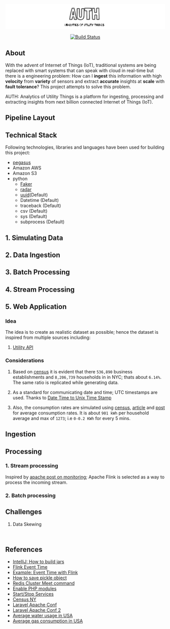 ![cover](misc/images/cover.png)

<center>

[![Build Status](https://travis-ci.org/PseudoAj/MyInsightRepo.svg?branch=master)](https://travis-ci.org/PseudoAj/MyInsightRepo)

</center>

## About

With the advent of Internet of Things (IoT), traditional systems are being replaced with smart systems that can speak with cloud in real-time but there is a engineering problem: How can I **ingest** this information with high **velocity** from **variety** of sensors and extract **accurate** insights at **scale** with **fault tolerance**? This project attempts to solve this problem.

AUTH: Analytics of Utility Things is a platform for ingesting, processing and extracting insights from next billion connected Internet of Things (IoT).  

## Pipeline Layout

## Technical Stack

Following technologies, libraries and languages have been used for building this project:

* [pegasus](https://github.com/InsightDataScience/pegasus)
* Amazon AWS
* Amazon S3
* python
  * [Faker](https://faker.readthedocs.io/en/latest/index.html)
  * [radar](https://pypi.python.org/pypi/radar)
  * [uuid](http://stackoverflow.com/a/1210469/4085019)(Default)
  * Datetime (Default)
  * traceback (Default)
  * csv (Default)
  * sys (Default)
  * subprocess (Default)


## 1. Simulating Data

## 2. Data Ingestion

## 3. Batch Processing

## 4. Stream Processing

## 5. Web Application

### Idea

The idea is to create as realistic dataset as possible; hence the dataset is inspired from multiple sources including:

1. [Utility API](https://utilityapi.com/docs#data-formats)

### Considerations

1. Based on [census](http://www.census.gov/quickfacts/table/PST045216/36) it is evident that there `536,890` business establishments and `8,206,739` households in in NYC; thats about `6.14%`. The same ratio is replicated while generating data.

1. As a standard for communicating date and time; UTC timestamps are used. Thanks to [Date Time to Unix Time Stamp](http://stackoverflow.com/a/35106099/4085019)

1. Also, the consumption rates are simulated using [census](https://www.eia.gov/tools/faqs/faq.cfm?id=97&t=3), [article](https://www.electricchoice.com/blog/electricity-on-average-do-homes/) and [post](https://www.makeitcheaper.com/business-energy/average-energy-usage-for-businesses.aspx) for average consumption rates. It is about `901 kWh` per household average and max of `1273`; i.e `0-0.2 KWh` for every 5 mins.

## Ingestion

## Processing

### 1. Stream processing
Inspired by [apache post on monitoring](https://flink.apache.org/news/2016/04/06/cep-monitoring.html); Apache Flink is selected as a way to process the incoming stream.

### 2. Batch processing

## Challenges

1. Data Skewing

<pre>

</pre>

## References

* [IntelliJ: How to build jars](http://stackoverflow.com/questions/1082580/how-to-build-jars-from-intellij-properly)
* [Flink Event Time](https://ci.apache.org/projects/flink/flink-docs-release-1.2/dev/event_time.html)
* [Example: Event Time with Flink](https://github.com/sameeraxiomine/flinkinaction/blob/acbc29ff20378af75b8e1effb0abc678e1ebb049/flinkinactionjava/src/main/java/com/manning/fia/c05/TumblingEventTimeUsingAscendingWM.java)
* [How to save pickle object](http://stackoverflow.com/questions/11218477/how-can-i-use-pickle-to-save-a-dict)
* [Redis Cluster Meet command](https://www.javacodegeeks.com/2015/09/redis-clustering.html)
* [Enable PHP modules](http://stackoverflow.com/questions/24351260/how-to-check-which-php-extensions-have-been-enabled-disabled-in-ubuntu-linux-12)
* [Start/Stop Services](http://askubuntu.com/questions/407075/how-to-read-service-status-all-results)
* [Census NY](http://www.census.gov/quickfacts/table/HSG010215/36)
* [Laravel Apache Conf](http://stackoverflow.com/questions/28242495/laravel-the-requested-url-was-not-found-on-this-server)
* [Laravel Apache Conf 2](https://www.howtoforge.com/tutorial/install-laravel-on-ubuntu-for-apache/)
* [Average water usage in USA](https://www3.epa.gov/watersense/pubs/indoor.html
)
* [Average gas consumption in USA](http://www.city-data.com/forum/long-island/1809660-what-normal-natural-gas-usage-price.html)
